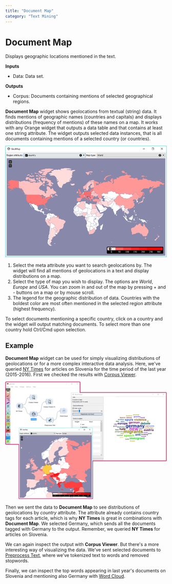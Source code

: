```yaml
---
title: "Document Map"
category: "Text Mining"
---
```

Document Map
============

Displays geographic locations mentioned in the text.

**Inputs**

- Data: Data set.

**Outputs**

- Corpus: Documents containing mentions of selected geographical regions.

**Document Map** widget shows geolocations from textual (string) data. It finds mentions of geographic names (countries and capitals) and displays distributions (frequency of mentions) of these names on a map. It works with any Orange widget that outputs a data table and that contains at least one string attribute. The widget outputs selected data instances, that is all documents containing mentions of a selected country (or countries).

![](/widget-catalog/text-mining/images/DocMap-stamped.png)

1. Select the meta attribute you want to search geolocations by. The widget will find all mentions of geolocations in a text and display distributions on a map.
2. Select the type of map you wish to display. The options are *World*, *Europe* and *USA*. You can zoom in and out of the map by pressing + and - buttons on a map or by mouse scroll.
3. The legend for the geographic distribution of data. Countries with the boldest color are most often mentioned in the selected region attribute (highest frequency).

To select documents mentioning a specific country, click on a country and the widget will output matching documents. To select more than one country hold Ctrl/Cmd upon selection.

Example
-------

**Document Map** widget can be used for simply visualizing distributions of geolocations or for a more complex interactive data analysis. Here, we've queried [NY Times](nytimes.md) for articles on Slovenia for the time period of the last year (2015-2016). First we checked the results with [Corpus Viewer](/widget-catalog/text-mining/corpusviewer).

![](/widget-catalog/text-mining/images/DocMap-Example.png)

Then we sent the data to **Document Map** to see distributions of geolocations by *country* attribute. The attribute already contains country tags for each article, which is why **NY Times** is great in combinations with **Document Map**. We selected Germany, which sends all the documents tagged with Germany to the output. Remember, we queried **NY Times** for articles on Slovenia.

We can again inspect the output with **Corpus Viewer**. But there's a more interesting way of visualizing the data. We've sent selected documents to [Preprocess Text](/widget-catalog/text-mining/preprocesstext), where we've tokenized text to words and removed stopwords.

Finally, we can inspect the top words appearing in last year's documents on Slovenia and mentioning also Germany with [Word Cloud](/widget-catalog/text-mining/wordcloud).
